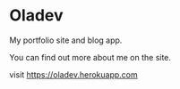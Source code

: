 # Oladev
My portfolio site and blog app.

You can find out more about me on the site.

visit https://oladev.herokuapp.com
